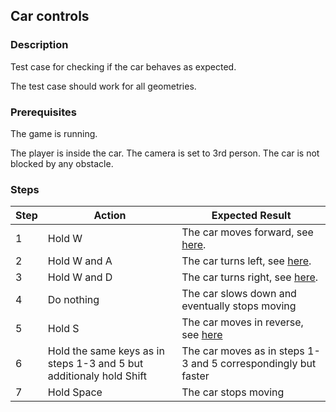 ## Car controls

### Description
Test case for checking if the car behaves as expected.

The test case should work for all geometries.

### Prerequisites
The game is running.

The player is inside the car.
The camera is set to 3rd person.
The car is not blocked by any obstacle.

### Steps
| Step | Action | Expected Result |
| -------- | -------- | -------- |
| 1 | Hold W | The car moves forward, see [here](Resources/forward.mp4). |
| 2 | Hold W and A | The car turns left, see [here](Resources/left-turn.mp4). |
| 3 | Hold W and D | The car turns right, see [here](Resources/right-turn.mp4). |
| 4 | Do nothing | The car slows down and eventually stops moving |
| 5 | Hold S | The car moves in reverse, see [here](Resources/reverse.mp4) |
| 6 | Hold the same keys as in steps 1-3 and 5 but additionaly hold Shift  | The car moves as in steps 1-3 and 5 correspondingly but faster |
| 7 | Hold Space  | The car stops moving |
